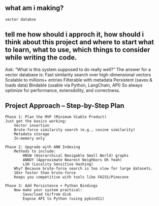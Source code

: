## what am i making? 
    vector databse

## tell me how should i approch it, how should i think about this project and where to start what to learn, what to use, which things to consider while writing the code.
Ask: “What is this system supposed to do really well?”
    The answer for a vector database is:
        Fast similarity search over high-dimensional vectors
        Scalable to millions+ entries
        Filterable with metadata
        Persistent (saves & loads data)
        Bindable (usable via Python, LangChain, API)
        So always optimize for performance, extensibility, and correctness.

## Project Approach – Step-by-Step Plan
    Phase 1: Plan the MVP (Minimum Viable Product)
    Just get the basics working:
        Vector insertion
        Brute-force similarity search (e.g., cosine similarity)
        Metadata storage
        In-memory only

    Phase 2: Upgrade with ANN Indexing
        Methods to include:
            HNSW (Hierarchical Navigable Small World) graphs
            ANNOY (Approximate Nearest Neighbors Oh Yeah)
            LSH (Locality Sensitive Hashing)
        Why? Because brute-force search is too slow for large datasets.
        10x+ faster than brute-force
        Keeps you competitive with tools like FAISS/Pinecone

    Phase 3: Add Persistence + Python Bindings
        Now make your system practical:
            Save/load to/from disk
            Expose API to Python (using pybind11)


